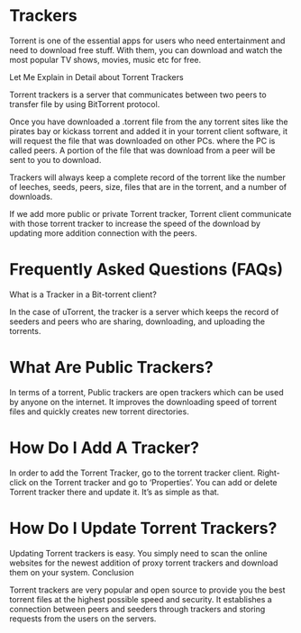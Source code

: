 # Trackers
Torrent is one of the essential apps for users who need entertainment and need to download free stuff. With them, you can download and watch the most popular TV shows, movies, music etc for free.

Let Me Explain in Detail about Torrent Trackers

Torrent trackers is a server that communicates between two peers to transfer file by using BitTorrent protocol.

Once you have downloaded a .torrent file from the any torrent sites like the pirates bay or kickass torrent and added it in your torrent client software, it will request the file that was downloaded on other PCs. where the PC is called peers. A portion of the file that was download from a peer will be sent to you to download.

Trackers will always keep a complete record of the torrent like the number of leeches, seeds, peers, size, files that are in the torrent, and a number of downloads.

If we add more public or private Torrent tracker, Torrent client communicate with those torrent tracker to increase the speed of the download by updating more addition connection with the peers.

# Frequently Asked Questions (FAQs)
What is a Tracker in a Bit-torrent client?

In the case of uTorrent, the tracker is a server which keeps the record of seeders and peers who are sharing, downloading, and uploading the torrents.

# What Are Public Trackers?

In terms of a torrent, Public trackers are open trackers which can be used by anyone on the internet. It improves the downloading speed of torrent files and quickly creates new torrent directories.

# How Do I Add A Tracker?

In order to add the Torrent Tracker, go to the torrent tracker client. Right-click on the Torrent tracker and go to ‘Properties’. You can add or delete Torrent tracker there and update it. It’s as simple as that.

# How Do I Update Torrent Trackers?

Updating Torrent trackers is easy. You simply need to scan the online websites for the newest addition of proxy torrent trackers and download them on your system.
Conclusion

Torrent trackers are very popular and open source to provide you the best torrent files at the highest possible speed and security. It establishes a connection between peers and seeders through trackers and storing requests from the users on the servers.
